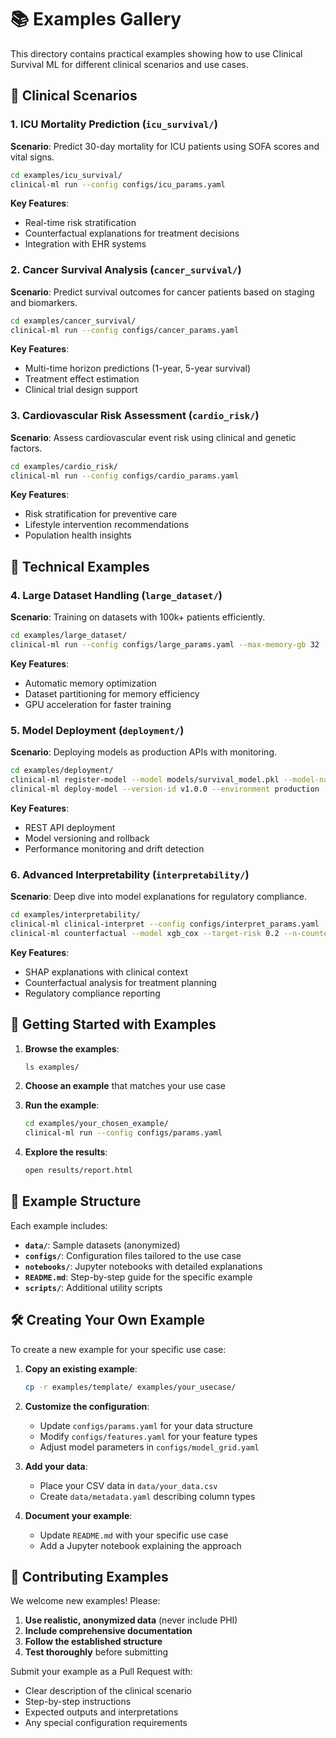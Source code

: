 # 📚 Examples Gallery

This directory contains practical examples showing how to use Clinical Survival ML for different clinical scenarios and use cases.

## 🏥 Clinical Scenarios

### 1. ICU Mortality Prediction (`icu_survival/`)
**Scenario**: Predict 30-day mortality for ICU patients using SOFA scores and vital signs.

```bash
cd examples/icu_survival/
clinical-ml run --config configs/icu_params.yaml
```

**Key Features**:
- Real-time risk stratification
- Counterfactual explanations for treatment decisions
- Integration with EHR systems

### 2. Cancer Survival Analysis (`cancer_survival/`)
**Scenario**: Predict survival outcomes for cancer patients based on staging and biomarkers.

```bash
cd examples/cancer_survival/
clinical-ml run --config configs/cancer_params.yaml
```

**Key Features**:
- Multi-time horizon predictions (1-year, 5-year survival)
- Treatment effect estimation
- Clinical trial design support

### 3. Cardiovascular Risk Assessment (`cardio_risk/`)
**Scenario**: Assess cardiovascular event risk using clinical and genetic factors.

```bash
cd examples/cardio_risk/
clinical-ml run --config configs/cardio_params.yaml
```

**Key Features**:
- Risk stratification for preventive care
- Lifestyle intervention recommendations
- Population health insights

## 🎯 Technical Examples

### 4. Large Dataset Handling (`large_dataset/`)
**Scenario**: Training on datasets with 100k+ patients efficiently.

```bash
cd examples/large_dataset/
clinical-ml run --config configs/large_params.yaml --max-memory-gb 32
```

**Key Features**:
- Automatic memory optimization
- Dataset partitioning for memory efficiency
- GPU acceleration for faster training

### 5. Model Deployment (`deployment/`)
**Scenario**: Deploying models as production APIs with monitoring.

```bash
cd examples/deployment/
clinical-ml register-model --model models/survival_model.pkl --model-name production_model
clinical-ml deploy-model --version-id v1.0.0 --environment production
```

**Key Features**:
- REST API deployment
- Model versioning and rollback
- Performance monitoring and drift detection

### 6. Advanced Interpretability (`interpretability/`)
**Scenario**: Deep dive into model explanations for regulatory compliance.

```bash
cd examples/interpretability/
clinical-ml clinical-interpret --config configs/interpret_params.yaml --output-format html
clinical-ml counterfactual --model xgb_cox --target-risk 0.2 --n-counterfactuals 5
```

**Key Features**:
- SHAP explanations with clinical context
- Counterfactual analysis for treatment planning
- Regulatory compliance reporting

## 🚀 Getting Started with Examples

1. **Browse the examples**:
   ```bash
   ls examples/
   ```

2. **Choose an example** that matches your use case

3. **Run the example**:
   ```bash
   cd examples/your_chosen_example/
   clinical-ml run --config configs/params.yaml
   ```

4. **Explore the results**:
   ```bash
   open results/report.html
   ```

## 📖 Example Structure

Each example includes:

- **`data/`**: Sample datasets (anonymized)
- **`configs/`**: Configuration files tailored to the use case
- **`notebooks/`**: Jupyter notebooks with detailed explanations
- **`README.md`**: Step-by-step guide for the specific example
- **`scripts/`**: Additional utility scripts

## 🛠️ Creating Your Own Example

To create a new example for your specific use case:

1. **Copy an existing example**:
   ```bash
   cp -r examples/template/ examples/your_usecase/
   ```

2. **Customize the configuration**:
   - Update `configs/params.yaml` for your data structure
   - Modify `configs/features.yaml` for your feature types
   - Adjust model parameters in `configs/model_grid.yaml`

3. **Add your data**:
   - Place your CSV data in `data/your_data.csv`
   - Create `data/metadata.yaml` describing column types

4. **Document your example**:
   - Update `README.md` with your specific use case
   - Add a Jupyter notebook explaining the approach

## 🤝 Contributing Examples

We welcome new examples! Please:

1. **Use realistic, anonymized data** (never include PHI)
2. **Include comprehensive documentation**
3. **Follow the established structure**
4. **Test thoroughly** before submitting

Submit your example as a Pull Request with:
- Clear description of the clinical scenario
- Step-by-step instructions
- Expected outputs and interpretations
- Any special configuration requirements






